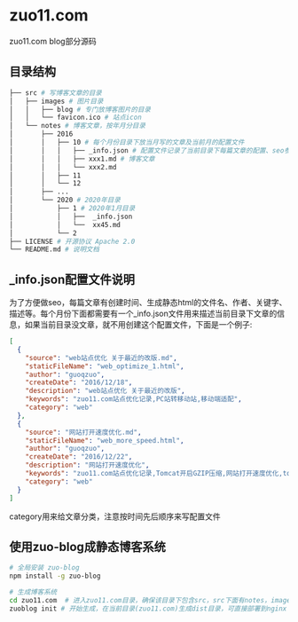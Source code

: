 # zuo11.com
zuo11.com blog部分源码

## 目录结构
```bash
├── src # 写博客文章的目录
│   ├── images # 图片目录
│   │   ├── blog # 专门放博客图片的目录
│   │   └── favicon.ico # 站点icon
│   └── notes # 博客文章，按年月分目录
│       ├── 2016
│       │   ├── 10 # 每个月份目录下放当月写的文章及当前月的配置文件
│       │   │   ├── _info.json # 配置文件记录了当前目录下每篇文章的配置、seo参数等
│       │   │   ├── xxx1.md # 博客文章
│       │   │   └── xxx2.md
│       │   ├── 11
│       │   └── 12
│       ├── ...
│       └── 2020 # 2020年目录
│           ├── 1 # 2020年1月目录
│           │   ├──  _info.json
│           │   └──  xx45.md
│           └── 2 
├── LICENSE # 开源协议 Apache 2.0
└── README.md # 说明文档
```

## _info.json配置文件说明
为了方便做seo，每篇文章有创建时间、生成静态html的文件名、作者、关键字、描述等。每个月份下面都需要有一个_info.json文件用来描述当前目录下文章的信息，如果当前目录没文章，就不用创建这个配置文件，下面是一个例子:
```json
[
  {
    "source": "web站点优化 关于最近的改版.md",
    "staticFileName": "web_optimize_1.html",
    "author": "guoqzuo",
    "createDate": "2016/12/18",
    "description": "web站点优化 关于最近的改版",
    "keywords": "zuo11.com站点优化记录,PC站转移动站,移动端适配",
    "category": "web"
  },
  {
    "source": "网站打开速度优化.md",
    "staticFileName": "web_more_speed.html",
    "author": "guoqzuo",
    "createDate": "2016/12/22",
    "description": "网站打开速度优化",
    "keywords": "zuo11.com站点优化记录,Tomcat开启GZIP压缩,网站打开速度优化,tomcat 开启gzip",
    "category": "web"
  }
]
```
category用来给文章分类，注意按时间先后顺序来写配置文件

## 使用zuo-blog成静态博客系统
```bash
# 全局安装 zuo-blog
npm install -g zuo-blog

# 生成博客系统
cd zuo11.com  # 进入zuo11.com目录，确保该目录下包含src，src下面有notes，images目录
zuoblog init # 开始生成，在当前目录(zuo11.com)生成dist目录，可直接部署到nginx
```


